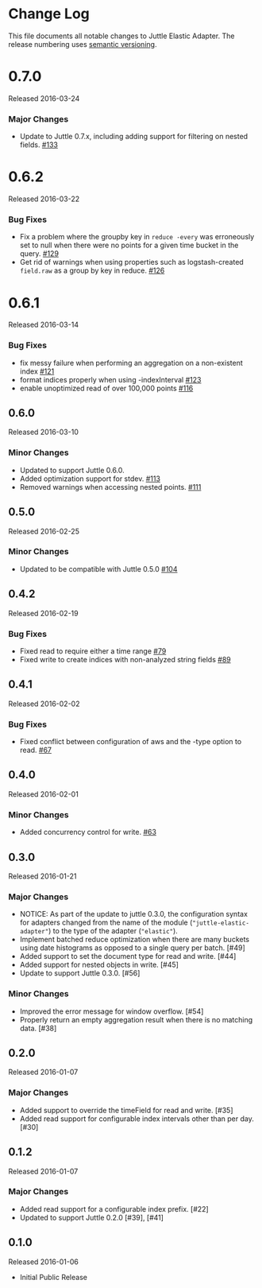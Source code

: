 # Change Log

This file documents all notable changes to Juttle Elastic Adapter. The release
numbering uses [semantic versioning](http://semver.org).

# 0.7.0

Released 2016-03-24

### Major Changes

- Update to Juttle 0.7.x, including adding support for filtering on nested fields. [#133](https://github.com/juttle/juttle-elastic-adapter/issues/133)

# 0.6.2

Released 2016-03-22

### Bug Fixes

- Fix a problem where the groupby key in `reduce -every` was erroneously set to null when there were no points for a given time bucket in the query.
[#129](https://github.com/juttle/juttle-elastic-adapter/issues/129)
- Get rid of warnings when using properties such as logstash-created `field.raw` as a group by key in reduce. [#126](https://github.com/juttle/juttle-elastic-adapter/issues/126)

# 0.6.1

Released 2016-03-14

### Bug Fixes
- fix messy failure when performing an aggregation on a non-existent index [#121](https://github.com/juttle/juttle-elastic-adapter/issues/121)
- format indices properly when using -indexInterval [#123](https://github.com/juttle/juttle-elastic-adapter/issues/123)
- enable unoptimized read of over 100,000 points [#116](https://github.com/juttle/juttle-elastic-adapter/issues/116)

## 0.6.0

Released 2016-03-10

### Minor Changes
- Updated to support Juttle 0.6.0.
- Added optimization support for stdev.
[#113](https://github.com/juttle/juttle-elastic-adapter/issues/113)
- Removed warnings when accessing nested points.
[#111](https://github.com/juttle/juttle-elastic-adapter/issues/111)

## 0.5.0

Released 2016-02-25

### Minor Changes

- Updated to be compatible with Juttle 0.5.0 [#104](https://github.com/juttle/juttle-elastic-adapter/issues/104)

## 0.4.2

Released 2016-02-19

### Bug Fixes

- Fixed read to require either a time range [#79](https://github.com/juttle/juttle-elastic-adapter/issues/79)
- Fixed write to create indices with non-analyzed string fields
[#89](https://github.com/juttle/juttle-elastic-adapter/issues/89)

## 0.4.1

Released 2016-02-02

### Bug Fixes

- Fixed conflict between configuration of aws and the -type option to read. [#67](https://github.com/juttle/juttle-elastic-adapter/issues/67)

## 0.4.0

Released 2016-02-01

### Minor Changes

- Added concurrency control for write. [#63](https://github.com/juttle/juttle-elastic-adapter/issues/63)

## 0.3.0

Released 2016-01-21

### Major Changes

- NOTICE: As part of the update to juttle 0.3.0, the configuration syntax for adapters changed from the name of the module (`"juttle-elastic-adapter"`) to the type of the adapter (`"elastic"`).
- Implement batched reduce optimization when there are many buckets using date histograms as opposed to a single query per batch. [#49]
- Added support to set the document type for read and write. [#44]
- Added support for nested objects in write. [#45]
- Update to support Juttle 0.3.0. [#56]

### Minor Changes

- Improved the error message for window overflow. [#54]
- Properly return an empty aggregation result when there is no matching data. [#38]

## 0.2.0

Released 2016-01-07

### Major Changes

- Added support to override the timeField for read and write. [#35]
- Added read support for configurable index intervals other than per day. [#30]

## 0.1.2

Released 2016-01-07

### Major Changes

- Added read support for a configurable index prefix. [#22]
- Updated to support Juttle 0.2.0 [#39], [#41]

## 0.1.0

Released 2016-01-06

- Initial Public Release
